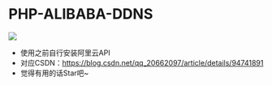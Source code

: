# PHP-ALIBABA-DDNS
<a href="https://996.icu" target='_blank'><img src="https://img.shields.io/badge/link-996.icu-red.svg"></a>
- 使用之前自行安装阿里云API
- 对应CSDN：https://blog.csdn.net/qq_20662097/article/details/94741891
- 觉得有用的话Star吧~
